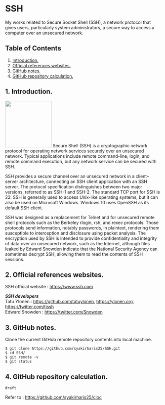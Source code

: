 # SSH
My works related to Secure Socket Shell (SSH), a network protocol that gives users, particularly system administrators, a secure way to access a computer over an unsecured network.

## Table of Contents
1. [Introduction.](#introduction)
2. [Official references websites.](#references)
3. [GitHub notes.](#github)
4. [GitHub repository calculation.](#calculation)

<a name="introduction"></a>
## 1. Introduction.
<img src="express.png" height="150"> 
Secure Shell (SSH) is a cryptographic network protocol for operating network services securely over an unsecured network. Typical applications include remote command-line, login, and remote command execution, but any network service can be secured with SSH.

SSH provides a secure channel over an unsecured network in a client–server architecture, connecting an SSH client application with an SSH server. The protocol specification distinguishes between two major versions, referred to as SSH-1 and SSH-2. The standard TCP port for SSH is 22. SSH is generally used to access Unix-like operating systems, but it can also be used on Microsoft Windows. Windows 10 uses OpenSSH as its default SSH client.

SSH was designed as a replacement for Telnet and for unsecured remote shell protocols such as the Berkeley rlogin, rsh, and rexec protocols. Those protocols send information, notably passwords, in plaintext, rendering them susceptible to interception and disclosure using packet analysis. The encryption used by SSH is intended to provide confidentiality and integrity of data over an unsecured network, such as the Internet, although files leaked by Edward Snowden indicate that the National Security Agency can sometimes decrypt SSH, allowing them to read the contents of SSH sessions.

<a name="references"></a>
## 2. Official references websites. 
SSH official website : https://www.ssh.com <br />

**_SSH developers_** <br />
Tatu Ylonen : https://github.com/tatuylonen, https://ylonen.org, https://twitter.com/tjssh <br />
Edward Snowden : https://twitter.com/Snowden <br />

 
<a name="github"></a>
## 3. GitHub notes.
Clone the current GitHub remote repository contents into local machine.
```
$ git clone https://github.com/syakirharis25/SSH.git
$ cd SSH/
$ git remote -v
$ git status
```

<a name="calculation"></a>
## 4. GitHub repository calculation.
```
draft
```
Refer to : https://github.com/syakirharis25/cloc

